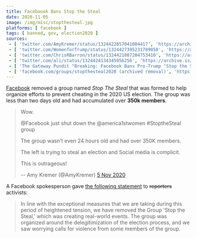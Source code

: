 ```yaml
---
title: Faceboook Bans Stop the Steal
date: 2020-11-05
image: /img/misc/stopthesteal.jpg
platforms: [ facebook ]
tags: [ banned, gov, election2020 ]
sources:
 - [ 'twitter.com/AmyKremer/status/1324422857041084417', 'https://archive.is/hb4I8' ]
 - [ 'twitter.com/WomenforTrump/status/1324427395231789058', 'https://archive.is/7voyx' ]
 - [ 'twitter.com/ChrisRBarron/status/1324421887204753410', 'https://archive.is/PHx3a' ]
 - [ 'twitter.com/ali/status/1324424134345056256', 'https://archive.is/F0RSz' ]
 - [ 'The Gateway Pundit "Breaking: Facebook Bans Pro-Trump ‘Stop the Steal’; Page Gained Over 350,000 Followers Since Announced Wednesday" by Kristinn Taylor (5 Nov 2020)', 'https://archive.is/wDY9I' ]
 - [ 'facebook.com/groups/stopthesteal2020 (archived removal)', 'https://archive.vn/ptPSu' ]
---
```


[Facebook](/facebook/) removed a group named _Stop The Steal_ that was formed
to help organize efforts to prevent cheating in the 2020 US election. The group
was less than two days old and had accumulated over **350k members**.

> Wow.
>
> @Facebook just shut down the @america1stwomen #StoptheSteal group 
>
> The group wasn’t even 24 hours old and had over 350K members.
>
> The left is trying to steal an election and Social media is complicit.
>
> This is outrageous!
>
> -- Amy Kremer (@AmyKremer) [5 Nov 2020](https://archive.is/hb4I8)

A Facebook spokesperson gave [the following
statement](https://archive.is/wcMhJ#selection-1689.0-1689.213) to ~~reporters~~
activists:

> In line with the exceptional measures that we are taking during this period
> of heightened tension, we have removed the Group 'Stop the Steal,' which was
> creating real-world events. The group was organized around the
> delegitimization of the election process, and we saw worrying calls for
> violence from some members of the group.
